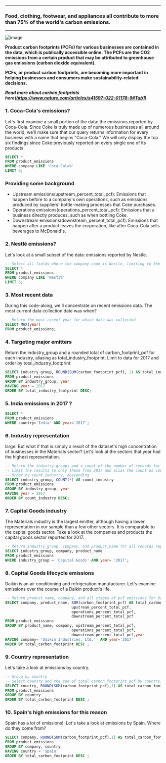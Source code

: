 
___

### Food, clothing, footwear, and appliances all contribute to more than 75% of the world's carbon emissions.
___

![image](https://user-images.githubusercontent.com/108348003/211213928-ab581c1d-fe7d-453f-8c37-e00ce1f05f28.png)


**Product carbon footprints (PCFs) for various businesses are contained in the data, which is publically accessible online. The PCFs are the CO2 emissions from a certain product that may be attributed to greenhouse gas emissions (carbon dioxide equivalent).**

**PCFs, or product carbon footprints, are becoming more important in helping businesses and consumers make sustainability-related decisions.**

***Read more about carbon footprints here(https://www.nature.com/articles/s41597-022-01178-9#Tab1).***

### 1. Coca-Cola's emissions?

Let's first examine a small portion of the data: the emissions reported by Coca-Cola. Since Coke is truly made up of numerous businesses all around the world, we'll make sure that our query returns information for every business with a name that begins "Coca-Cola." We will only display the top six findings since Coke previously reported on every single one of its products.

```sql
SELECT * 
FROM product_emissions
WHERE company LIKE 'Coca-Cola%'
LIMIT 6;
```
### Providing some background 
- Upstream emissions(upstream_percent_total_pcf): Emissions that happen before to a company's own operations, such as emissions produced by suppliers' bottle-making processes that Coke purchases.
- Operations emissions(operations_percent_total_pcf): Emissions that a business directly produces, such as when bottling Coke.
- Downstream emissions(downstream_percent_total_pcf): Emissions that happen after a product leaves the corporation, like after Coca-Cola sells beverages to McDonald's.


### 2. Nestlé emissions?

Let's look at a small subset of the data: emissions reported by Nestle. 
```sql
-- Select all fields where the company name is Nestle, limiting to the first six results
SELECT *
FROM product_emissions	
WHERE company LIKE 'Nestl%'
LIMIT 6;
```

### 3. Most recent data

During this code-along, we'll concentrate on recent emissions data. The most current data collection date was when?
```sql
-- Return the most recent year for which data was collected
SELECT MAX(year)
FROM product_emissions;
```

### 4. Targeting major emitters

Return the industry_group and a rounded total of carbon_footprint_pcf for each industry, aliasing as total_industry_footprint.
Limit to data for 2017 and order by total_industry_footprint.
```sql
SELECT industry_group, ROUND(SUM(carbon_footprint_pcf), 1) AS total_industry_footprint
FROM product_emissions
GROUP BY industry_group, year
HAVING year = 2017
ORDER BY total_industry_footprint DESC;
```
### 5. India emissions in 2017 ?
```sql
SELECT *
FROM product_emissions
WHERE country='India' AND year='2017';
```

### 6. Industry representation

large. But what if that is simply a result of the dataset's high concentration of businesses in the Materials sector? Let's look at the sectors that year had the highest representation.
```sql
-- Return the industry groups and a count of the number of records for each group
-- Limit the results to only those from 2017 and alias the count as count_industry
-- Order by count_industry, descending
SELECT industry_group, COUNT(*) AS count_industry
FROM product_emissions
GROUP BY industry_group, year
HAVING year = 2017
ORDER BY count_industry DESC;
```


### 7. Capital Goods industry

The Materials industry is the largest emitter, although having a lower representation in our sample than a few other sectors. It is comparable to the capital goods sector. Take a look at the companies and products the capital goods sector reported for 2017.
```sql
-- Return industry_group, company, and product_name for all records reporting in the Capital Goods industry during 2017
SELECT industry_group, company, product_name
FROM product_emissions
WHERE industry_group = 'Capital Goods' AND year= '2017';
```
### 8. Capital Goods lifecycle emissions

Daikin is an air conditioning and refrigeration manufacturer. Let's examine emissions over the course of a Daikin product's life.
```sql
-- Return product_name, company, and all stages of pcf emissions for Daikin in 2017
SELECT company, product_name, SUM(carbon_footprint_pcf) AS total_carbon_footprint,
                              upstream_percent_total_pcf,
                              operations_percent_total_pcf,
                              downstream_percent_total_pcf
FROM product_emissions
GROUP BY product_name, company, upstream_percent_total_pcf,
                              operations_percent_total_pcf,
                              downstream_percent_total_pcf,year
HAVING company= 'Daikin Industries, Ltd.'  AND year='2017'
ORDER BY total_carbon_footprint DESC ;
```

### 9. Country representation

Let's take a look at emissions by country. 
```sql
-- Group by country
-- Select country and the sum of total carbon_footprint_pcf by country, aliasing as total_country_footprint
SELECT country, ROUND(SUM(carbon_footprint_pcf),1) AS total_carbon_footprint
FROM product_emissions
GROUP BY country
ORDER BY total_carbon_footprint DESC ;
```

### 10. Spain's high emissions for this reason

Spain has a lot of emissions!. Let's take a look at emissions by Spain. 
Where do they come from?
```sql
SELECT company, ROUND(SUM(carbon_footprint_pcf),1) AS total_carbon_footprint 
FROM product_emissions
GROUP BY company, country
HAVING country = 'Spain'
ORDER BY total_carbon_footprint DESC ;
```



